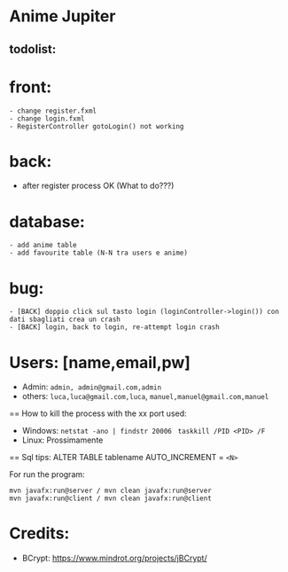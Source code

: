 # Anime Jupiter

## todolist:
# front:
    - change register.fxml
    - change login.fxml
    - RegisterController gotoLogin() not working
# back:
   - after register process OK (What to do???)


# database:
    - add anime table
    - add favourite table (N-N tra users e anime)


# bug:
    - [BACK] doppio click sul tasto login (loginController->login()) con dati sbagliati crea un crash
    - [BACK] login, back to login, re-attempt login crash


# Users: [name,email,pw]
- Admin: `admin, admin@gmail.com,admin`
- others: `luca,luca@gmail.com,luca`,
         `manuel,manuel@gmail.com,manuel`


== How to kill the process with the xx port used:
- Windows: 
`netstat -ano | findstr 20006 `
`taskkill /PID <PID> /F`
- Linux: Prossimamente

== Sql tips:
ALTER TABLE tablename AUTO_INCREMENT = `<N>`


For run the program: 
```
mvn javafx:run@server / mvn clean javafx:run@server
mvn javafx:run@client / mvn clean javafx:run@client 
```

# Credits:
- BCrypt: https://www.mindrot.org/projects/jBCrypt/

